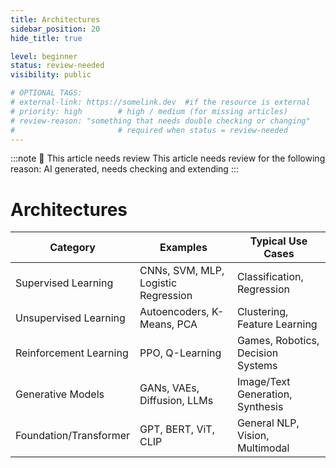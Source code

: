 ```yaml
---
title: Architectures
sidebar_position: 20
hide_title: true

level: beginner
status: review-needed
visibility: public

# OPTIONAL TAGS:
# external-link: https://somelink.dev  #if the resource is external
# priority: high        # high / medium (for missing articles)
# review-reason: "something that needs double checking or changing"
#                       # required when status = review-needed
---
```


:::note 👀 This article needs review
This article needs review for the following reason: AI generated, needs checking and extending
:::

# Architectures

| Category               | Examples                            | Typical Use Cases                 |
| ---------------------- | ----------------------------------- | --------------------------------- |
| Supervised Learning    | CNNs, SVM, MLP, Logistic Regression | Classification, Regression        |
| Unsupervised Learning  | Autoencoders, K-Means, PCA          | Clustering, Feature Learning      |
| Reinforcement Learning | PPO, Q-Learning                     | Games, Robotics, Decision Systems |
| Generative Models      | GANs, VAEs, Diffusion, LLMs         | Image/Text Generation, Synthesis  |
| Foundation/Transformer | GPT, BERT, ViT, CLIP                | General NLP, Vision, Multimodal   |
